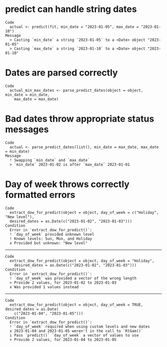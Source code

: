 # predict can handle string dates

    Code
      actual <- predict(fit, min_date = "2023-01-05", max_date = "2023-01-10")
    Message
      > Casting `min_date` a string `2023-01-05` to a <Date> object "2023-01-05"
      > Casting `max_date` a string `2023-01-10` to a <Date> object "2023-01-10"

# Dates are parsed correctly

    Code
      actual_min_max_dates <- parse_predict_dates(object = object, min_date = min_date,
        max_date = max_date)

# Bad dates throw appropriate status messages

    Code
      actual <- parse_predict_dates(list(), min_date = max_date, max_date = min_date)
    Message
      ! Swapping `min_date` and `max_date`
      > `min_date` 2023-01-02 is after `max_date` 2023-01-01

# Day of week throws correctly formatted errors

    Code
      extract_dow_for_predict(object = object, day_of_week = c("Holiday", "New level"),
      desired_dates = as.Date(c("2023-01-02", "2023-01-03")))
    Condition
      Error in `extract_dow_for_predict()`:
      ! `day_of_week` provided unknown level
      ! Known levels: Sun, Mon, and Holiday
      x Provided but unknown: "New level"

---

    Code
      extract_dow_for_predict(object = object, day_of_week = "Holiday",
        desired_dates = as.Date(c("2023-01-02", "2023-01-03")))
    Condition
      Error in `extract_dow_for_predict()`:
      ! `day_of_week` was provided a vector of the wrong length
      > Provide 2 values, for 2023-01-02 to 2023-01-03
      x Was provided 1 values instead

---

    Code
      extract_dow_for_predict(object = object, day_of_week = TRUE, desired_dates = as.Date(
        c("2023-01-04", "2023-01-05")))
    Condition
      Error in `extract_dow_for_predict()`:
      ! `day_of_week` required when using custom levels and new dates
      x 2023-01-04 and 2023-01-05 weren't in the call to `RtGam()`
      i Pass `predict()` `day_of_week` a vector of values to use
      > Provide 2 values, for 2023-01-04 to 2023-01-05

